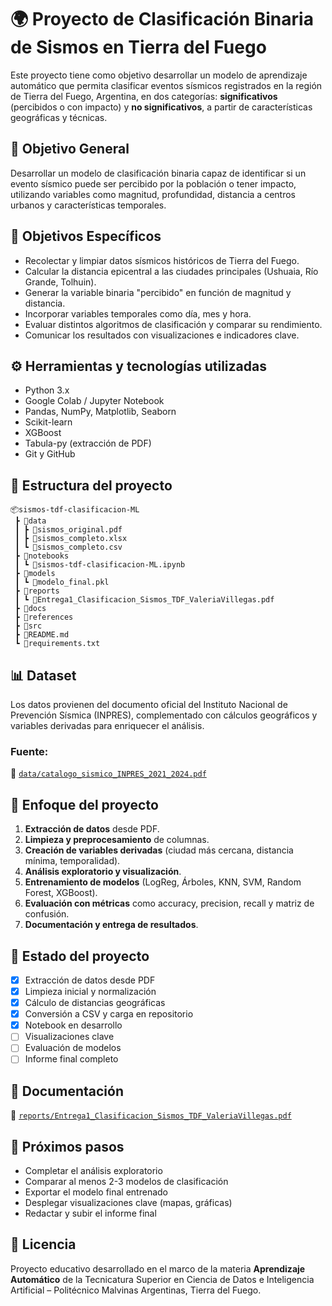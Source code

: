 
# 🌍 Proyecto de Clasificación Binaria de Sismos en Tierra del Fuego

Este proyecto tiene como objetivo desarrollar un modelo de aprendizaje automático que permita clasificar eventos sísmicos registrados en la región de Tierra del Fuego, Argentina, en dos categorías: **significativos** (percibidos o con impacto) y **no significativos**, a partir de características geográficas y técnicas.

## 📌 Objetivo General

Desarrollar un modelo de clasificación binaria capaz de identificar si un evento sísmico puede ser percibido por la población o tener impacto, utilizando variables como magnitud, profundidad, distancia a centros urbanos y características temporales.

## 🎯 Objetivos Específicos

- Recolectar y limpiar datos sísmicos históricos de Tierra del Fuego.
- Calcular la distancia epicentral a las ciudades principales (Ushuaia, Río Grande, Tolhuin).
- Generar la variable binaria "percibido" en función de magnitud y distancia.
- Incorporar variables temporales como día, mes y hora.
- Evaluar distintos algoritmos de clasificación y comparar su rendimiento.
- Comunicar los resultados con visualizaciones e indicadores clave.

## ⚙️ Herramientas y tecnologías utilizadas

- Python 3.x
- Google Colab / Jupyter Notebook
- Pandas, NumPy, Matplotlib, Seaborn
- Scikit-learn
- XGBoost
- Tabula-py (extracción de PDF)
- Git y GitHub

## 📁 Estructura del proyecto

```
📦sismos-tdf-clasificacion-ML
 ┣ 📂data
 ┃ ┣ 📄sismos_original.pdf
 ┃ ┣ 📄sismos_completo.xlsx
 ┃ ┗ 📄sismos_completo.csv
 ┣ 📂notebooks
 ┃ ┗ 📄sismos-tdf-clasificacion-ML.ipynb
 ┣ 📂models
 ┃ ┗ 📄modelo_final.pkl
 ┣ 📂reports
 ┃ ┗ 📄Entrega1_Clasificacion_Sismos_TDF_ValeriaVillegas.pdf
 ┣ 📂docs
 ┣ 📂references
 ┣ 📂src
 ┣ 📄README.md
 ┗ 📄requirements.txt
```

## 📊 Dataset

Los datos provienen del documento oficial del Instituto Nacional de Prevención Sísmica (INPRES), complementado con cálculos geográficos y variables derivadas para enriquecer el análisis.

### Fuente:

📄 [`data/catalogo_sismico_INPRES_2021_2024.pdf`](data/catalogo_sismico_INPRES_2021_2024.pdf)

## 🧠 Enfoque del proyecto

1. **Extracción de datos** desde PDF.
2. **Limpieza y preprocesamiento** de columnas.
3. **Creación de variables derivadas** (ciudad más cercana, distancia mínima, temporalidad).
4. **Análisis exploratorio y visualización**.
5. **Entrenamiento de modelos** (LogReg, Árboles, KNN, SVM, Random Forest, XGBoost).
6. **Evaluación con métricas** como accuracy, precision, recall y matriz de confusión.
7. **Documentación y entrega de resultados**.

## 🔄 Estado del proyecto

- [x] Extracción de datos desde PDF
- [x] Limpieza inicial y normalización
- [x] Cálculo de distancias geográficas
- [x] Conversión a CSV y carga en repositorio
- [x] Notebook en desarrollo
- [ ] Visualizaciones clave
- [ ] Evaluación de modelos
- [ ] Informe final completo

## 📝 Documentación

📄 [`reports/Entrega1_Clasificacion_Sismos_TDF_ValeriaVillegas.pdf`](reports/Entrega1_Clasificacion_Sismos_TDF_ValeriaVillegas.pdf)

## 📌 Próximos pasos

- Completar el análisis exploratorio
- Comparar al menos 2-3 modelos de clasificación
- Exportar el modelo final entrenado
- Desplegar visualizaciones clave (mapas, gráficas)
- Redactar y subir el informe final

## 📜 Licencia

Proyecto educativo desarrollado en el marco de la materia **Aprendizaje Automático** de la Tecnicatura Superior en Ciencia de Datos e Inteligencia Artificial – Politécnico Malvinas Argentinas, Tierra del Fuego.
